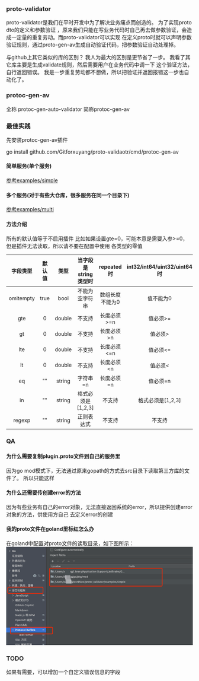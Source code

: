 ### proto-validator

proto-validator是我们在平时开发中为了解决业务痛点而创造的。 为了实现proto dto的定义和参数验证 ，原来我们只能在写业务代码时自己再去做参数验证，会造成一定量的重复劳动。而proto-validator可以实现
在定义proto时就可以声明参数验证规则，通过proto-gen-av生成自动验证代码，把参数验证自动处理掉。

与github上其它类似的库的区别？ 我人为最大的区别是更节省了一步。 我看了其它库主要是生成validate规则，然后需要用户在业务代码中调一下 这个验证方法，自行返回错误。
我是一步重复劳动都不想做，所以把验证并返回报错这一步也自动化了。

### protoc-gen-av

全称 protoc-gen-auto-validator 简称protoc-gen-av

### 最佳实践

先安装protoc-gen-av插件

go install github.com/Gitforxuyang/proto-validaotr/cmd/protoc-gen-av

#### 简单服务(单个服务)

[参考examples/simple](examples/simple)

#### 多个服务(对于有些大仓库，很多服务在同一个目录下)

[参考examples/multi](examples/multi)

#### 方法介绍

所有的默认值等于不启用插件 比如如果设置gte=0，可能本意是需要入参>=0，但是插件无法读取，所以请不要在配置中使用 各类型的零值

| 字段类型 | 默认值 | 类型 |当字段是string类型时 |repeated时|int32/int64/uint32/uint64时|float/double时|message类型时|
|  :----:|  :----: | :----: |:----: |:----: |:----: |:----: |:----: |
| omitempty | true | bool |不能为空字符串|数组长度不能为0|值不能为0|值不能为0|不能为nil|
|gte|0|double|不支持|长度必须>=n|值必须>=|值必须>=|不支持|
|gt|0|double|不支持|长度必须>n|值必须>|值必须>|不支持|
|lte|0|double|不支持|长度必须<=n|值必须<=|值必须<=|不支持|
|lt|0|double|不支持|长度必须<n|值必须<|值必须<|不支持|
|eq|""|string|字符串=n|长度必须=n|值必须=n|值必须=n|不支持|
|in|""|string|格式必须是[1,2,3]|不支持|格式必须是[1,2,3]|格式必须是[1.1,2.2,3.3]|不支持|
|regexp|""|string|正则表达式|不支持|不支持|不支持|不支持|

### QA

#### 为什么需要复制plugin.proto文件到自己的服务里

因为go mod模式下，无法通过原来gopath的方式去src目录下读取第三方库的文件了。 所以只能这样

#### 为什么还需要传创建error的方法

因为有些业务有自己的error对象，无法直接返回系统的error，所以提供创建error对象的方法，供使用方自己 去定义error的创建

#### 我的proto文件在goland里标红怎么办

在goland中配置对proto文件的读取目录，如下图所示：
![img.png](img.png)

### TODO

如果有需要，可以增加一个自定义错误信息的字段